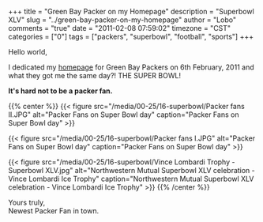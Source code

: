 +++
title = "Green Bay Packer on my Homepage"
description = "Superbowl XLV"
slug = "../green-bay-packer-on-my-homepage"
author = "Lobo"
comments = "true"
date = "2011-02-08 07:59:02"
timezone = "CST"
categories = ["0"]
tags = ["packers", "superbowl", "football", "sports"]
+++

Hello world,

I dedicated my [homepage](/index_archive/index_002.html) for Green Bay Packers on 6th February, 2011 and what they got me the same day?! THE SUPER BOWL!

**It's hard not to be a packer fan.**

{{% center %}}
{{< figure src="/media/00-25/16-superbowl/Packer fans II.JPG" alt="Packer Fans on Super Bowl day" caption="Packer Fans on Super Bowl day" >}}

{{< figure src="/media/00-25/16-superbowl/Packer fans I.JPG" alt="Packer Fans on Super Bowl day" caption="Packer Fans on Super Bowl day" >}}

{{< figure src="/media/00-25/16-superbowl/Vince Lombardi Trophy - Superbowl XLV.jpg" alt="Northwestern Mutual Superbowl XLV celebration - Vince Lombardi Ice Trophy" caption="Northwestern Mutual Superbowl XLV celebration - Vince Lombardi Ice Trophy" >}}
{{% /center %}}

Yours truly,  
Newest Packer Fan in town.
